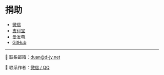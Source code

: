 # 捐助

- [微信](https://d-jy.net/api/pay/?type=wechat)
- [支付宝](https://d-jy.net/api/pay/?type=alipay)
- [爱发电](https://afdian.com/a/duanlab)
- [GitHub](https://github.com/sponsors/djylb)

---

📧 联系邮箱：[duan@d-jy.net](mailto:duan@d-jy.net)

💬 联系作者：[微信 / QQ](https://d-jy.net/api/me/)
